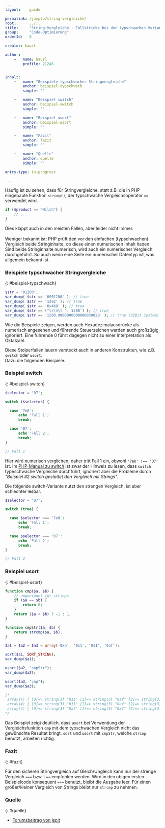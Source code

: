 ```yaml
---
layout:    guide

permalink: /jumpto/string-vergleiche/
root:      ../..
title:     "String-Vergleiche - Fallstricke bei der typschwachen Variante"
group:     "Code-Optimierung"
orderId:   8

creator: hausl

author:
    -   name: hausl
        profile: 21246


inhalt:
    -   name: "Beispiele typschwacher Stringvergleiche"
        anchor: beispiel-typschwach
        simple: ""

    -   name: "Beispiel switch"
        anchor: beispiel-switch
        simple: ""

    -   name: "Beispiel usort"
        anchor: beispiel-usort
        simple: ""

    -   name: "Fazit"
        anchor: fazit
        simple: ""

    -   name: "Quelle"
        anchor: quelle
        simple: ""

entry-type: in-progress

---
```


Häufig ist zu sehen, dass für Stringvergleiche, statt z.B. die in PHP eingebaute Funktion `strcmp()`, der typschwache Vergleichsoperator `==` verwendet wird.

~~~php
if ($product == "Milch") {
    // ...
}
~~~

Dies klappt auch in den meisten Fällen, aber leider nicht immer. <br>
<br>
Weniger bekannt ist: PHP prüft den vor den einfachen (typschwachen) Vergleich beide Stringinhalte, ob diese einen numerischen Inhalt haben. Sind beide Stringinhalte numerisch, wird auch ein numerischer Vergleich durchgeführt. So auch wenn eine Seite ein numerischer Datentyp ist, was allgemein bekannt ist.


### Beispiele typschwacher Stringvergleiche
{: #beispiel-typschwach}

~~~php
$str = '01200';
var_dump( $str == '0001200' ); // true
var_dump( $str == '12e2' ); // true
var_dump( $str == '0x4b0' ); // true
var_dump( $str == ("\r\n\t ".'1200') ); // true
var_dump( $str == '1200.0000000000000000028' ); // true (32Bit System)
~~~

Wie die Beispiele zeigen, werden auch Hexadezimalausdrücke als numerisch angesehen und führende Steuerzeichen werden auch großzügig ignoriert. Eine führende 0 führt dagegen nicht zu einer Interpretation als Oktalzahl.

Diese Stolperfallen lauern versteckt auch in anderen Konstrukten, wie z.B. `switch` oder `usort`.<br>
Dazu die folgenden Beispiele.


### Beispiel switch
{: #beispiel-switch}

~~~php
$selector = '07';

switch ($selector) {

  case '7e0':
      echo 'Fall 1';
      break;

  case '07':
      echo 'Fall 2';
      break;
}

// Fall 1
~~~

Hier wird numerisch verglichen, daher tritt Fall 1 ein, obwohl `'7e0' !== '07'` ist.
Im [PHP-Manual zu switch](http://php.net/manual/de/control-structures.switch.php) ist zwar der Hinweis zu lesen, dass `switch` typeschwache Vergleiche durchführt, ignoriert aber die Probleme durch *"Beispiel #2 switch gestattet den Vergleich mit Strings"*.

Die folgende switch-Variante nutzt den strengen Vergleich, ist aber schlechter lesbar.

~~~php
$selector = '07';

switch (true) {

  case $selector === '7e0':
      echo 'Fall 1';
      break;

  case $selector === '07':
      echo 'Fall 2';
      break;
}

// Fall 2
~~~


### Beispiel usort
{: #beispiel-usort}

~~~php
function cmp($a, $b) {
    // ungeeignet für strings
    if ($a == $b) {
        return 0;
    }
    return ($a < $b) ? -1 : 1;
}

function cmpStr($a, $b) {
    return strcmp($a, $b);
}

$a1 = $a2 = $a3 = array('0xa', '0x1', '011', '0af');

sort($a1, SORT_STRING);
var_dump($a1);

usort($a2, "cmpStr");
var_dump($a2);

usort($a3, "cmp");
var_dump($a3);

/*
 array(4) { [0]=> string(3) "011" [1]=> string(3) "0af" [2]=> string(3) "0x1" [3]=> string(3) "0xa" }
 array(4) { [0]=> string(3) "011" [1]=> string(3) "0af" [2]=> string(3) "0x1" [3]=> string(3) "0xa" }
 array(4) { [0]=> string(3) "0af" [1]=> string(3) "0x1" [2]=> string(3) "0xa" [3]=> string(3) "011" }
*/
~~~

Das Beispiel zeigt deutlich, dass `usort` bei Verwendung der Vergleichsfunktion `cmp` mit dem typschwachen Vergleich nicht das gewünschte Resultat bringt. `sort` und `usort` mit `cmpStr`, welche `strcmp` benutzt, arbeiten richtig.


### Fazit
{: #fazit}

Für den sicheren Stringvergleich auf Gleich/Ungleich kann nur der strenge Vergleich `===` bzw. `!==` empfohlen werden.
Wird in den obigen ersten Beispielcode konsequent `===` benutzt, bleibt die Ausgabe leer. Für einen größer/kleiner Vergleich von Strings bleibt nur `strcmp` zu nehmen.


### Quelle
{: #quelle}

* [Forumsbeitrag von jspit](http://www.php.de/php-einsteiger/95512-fallstricke-bei-typeschwachen-stringvergleichen.html)

